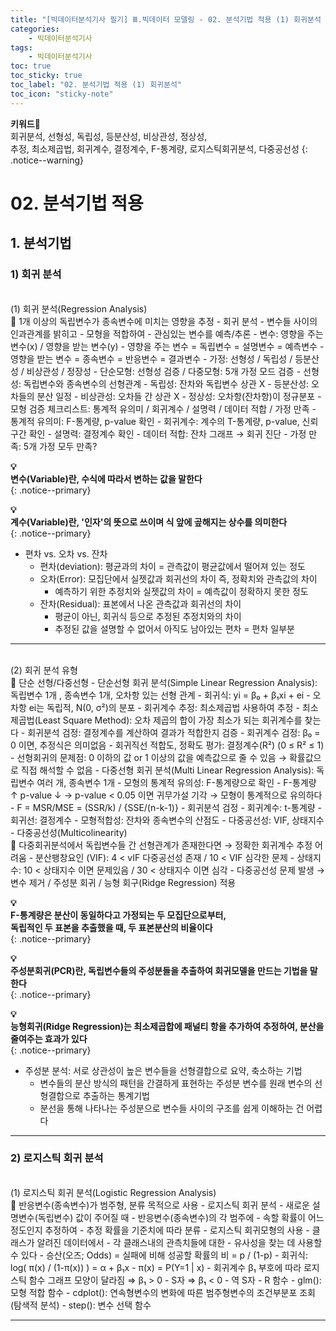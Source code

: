 ```yaml
---
title: "[빅데이터분석기사 필기] Ⅲ.빅데이터 모델링 - 02. 분석기법 적용 (1) 회귀분석 "
categories:
    - 빅데이터분석기사
tags:
    - 빅데이터분석기사
toc: true
toc_sticky: true
toc_label: "02. 분석기법 적용 (1) 회귀분석"
toc_icon: "sticky-note"
---
```


**키워드🔑**<br>
회귀분석, 선형성, 독립성, 등분산성, 비상관성, 정상성, 
<br>추정, 최소제곱법, 회귀계수, 결정계수, F-통계량, 로지스틱회귀분석, 다중공선성
{: .notice--warning}

# 02. 분석기법 적용

## 1. 분석기법

### 1) 회귀 분석

<br>
(1) 회귀 분석(Regression Analysis)<br>
📌 1개 이상의 독립변수가 종속변수에 미치는 영향을 추정
- 회귀 분석
    - 변수들 사이의 인과관계를 밝히고
    - 모형을 적합하여
    - 관심있는 변수를 예측/추론
- 변수: 영향을 주는 변수(x) / 영향을 받는 변수(y)
    - 영향을 주는 변수 = 독립변수 = 설명변수 = 예측변수
    - 영향을 받는 변수 = 종속변수 = 반응변수 = 결과변수
- 가정: 선형성 / 독립성 / 등분산성 / 비상관성 / 정장성
    - 단순모형: 선형성 검증 / 다중모형: 5개 가정 모드 검증
    - 선형성: 독립변수와 종속변수의 선형관계
    - 독립성: 잔차와 독립변수 상관 X
    - 등분산성: 오차들의 분산 일정
    - 비상관성: 오차들 간 상관 X
    - 정상성: 오차항(잔차항)이 정규분포
- 모형 검증 체크리스트: 통계적 유의미 / 회귀계수 / 설명력 / 데이터 적합 / 가정 만족
    - 통계적 유의미: F-통계량, p-value 확인
    - 회귀계수: 계수의 T-통계량, p-value, 신뢰구간 확인
    - 설명력: 결정계수 확인
    - 데이터 적합: 잔차 그래프 → 회귀 진단
    - 가정 만족: 5개 가정 모두 만족?

**💡**<br>
**변수(Variable)란, 수식에 따라서 변하는 값을 말한다**<br>
{: .notice--primary}

**💡**<br>
**계수(Variable)란, '인자'의 뜻으로 쓰이며 식 앞에 곺해지는 상수를 의미한다**<br>
{: .notice--primary}

- 편차 vs. 오차 vs. 잔차
    - 편차(deviation): 평균과의 차이 = 관측값이 평균값에서 떨어져 있는 정도
    - 오차(Error): 모집단에서 실젯값과 회귀선의 차이 즉, 정확치와 관측값의 차이
        - 예측하기 위한 추정치와 실젯값의 차이 = 예측값이 정확하지 못한 정도
    - 잔차(Residual): 표본에서 나온 관측값과 회귀선의 차이
        - 평균이 아닌, 회귀식 등으로 추정된 추정치와의 차이
        - 추정된 값을 설명할 수 없어서 아직도 남아있는 편차 = 편차 일부분

---

<br>
(2) 회귀 분석 유형<br>
📌 단순 선형/다중선형
- 단순선형 회귀 분석(Simple Linear Regression Analysis): 독립변수 1개 , 종속변수 1개, 오차항 있는 선형 관계
    - 회귀식: yi = β₀ + β₁xi + ei
        - 오차항 ei는 독립적, N(0, σ²)의 분포
    - 회귀계수 추정: 최소제곱법 사용하여 추정
        - 최소제곱법(Least Square Method): 오차 제곱의 합이 가장 최소가 되는 회귀계수를 찾는다
    - 회귀분석 검정: 결정계수를 계산하여 결과가 적합한지 검증
        - 회귀계수 검정: β₀ = 0 이면, 추정식은 의미없음
        - 회귀직선 적합도, 정확도 평가: 결정계수(R²) (0 ≤ R² ≤ 1) 
    - 선형회귀의 문제점: 0 이하의 값 or 1 이상의 값을 예측값으로 줄 수 있음 → 확률값으로 직접 해석할 수 없음
- 다중선형 회귀 분석(Multi Linear Regression Analysis): 독립변수 여러 개, 종속변수 1개
    - 모형의 통계적 유의성: F-통계량으로 확인
        - F-통계량 ↑ p-value ↓ → p-value < 0.05 이면 귀무가설 기각 → 모형이 통계적으로 유의하다
        - F = MSR/MSE = (SSR/k) / {SSE/(n-k-1)}
    - 회귀분석 검정
        - 회귀계수: t-통계량
        - 회귀선: 결정계수
        - 모형적합성: 잔차와 종속변수의 산점도
        - 다중공선성: VIF, 상태지수
    - 다중공선성(Multicolinearity)<br>
    📌 다중회귀분석에서 독립변수들 간 선형관계가 존재한다면 → 정확한 회귀계수 추정 어려움
        - 분산팽창요인 (VIF): 4 < vIF 다중공선성 존재 / 10 < VIF 심각한 문제
        - 상태지수: 10 < 상태지수 이면 문제있음 / 30 < 상태지수 이면 심각
        - 다중공선성 문제 발생 → 변수 제거 / 주성분 회귀 / 능형 회구(Ridge Regression) 적용

**💡**<br>
**F-통계량은 분산이 동일하다고 가정되는 두 모집단으로부터,**<br>
**독립적인 두 표본을 추출했을 때, 두 표본분산의 비율이다**<br>
{: .notice--primary}

**💡**<br>
**주성분회귀(PCR)란, 독립변수들의 주성분들을 추출하여 회귀모델을 만드는 기법을 말한다**<br>
{: .notice--primary}

**💡**<br>
**능형회귀(Ridge Regression)는 최소제곱합에 패널티 항을 추가하여 추정하여, 분산을 줄여주는 효과가 있다**<br>
{: .notice--primary}

- 주성분 분석: 서로 상관성이 높은 변수들을 선형결합으로 요약, 축소하는 기법
    - 변수들의 분산 방식의 패턴을 간결하게 표현하는 주성분 변수를 원래 변수의 선형결합으로 추출하는 통계기법
    - 분선을 통해 나타나는 주성분으로 변수들 사이의 구조를 쉽게 이해하는 건 어렵다

---

### 2) 로지스틱 회귀 분석

<br>
(1) 로지스틱 회귀 분석(Logistic Regression Analysis)<br>
📌 반응변수(종속변수)가 범주형, 분류 목적으로 사용
- 로지스틱 회귀 분석
    - 새로운 설명변수(독립변수) 값이 주어질 때
    - 반응변수(종속변수)의 각 범주에
    - 속할 확률이 어느정도인지 추정하여
    - 추정 확률을 기준치에 따라 분류
- 로지스틱 회귀모형의 사용
    - 클래스가 알려진 데이터에서
    - 각 클래스내의 관측치들에 대한
    - 유사성을 찾는 데 사용할 수 있다
- 승산(오즈; Odds) = 실패에 비해 성공할 확률의 비 = p / (1-p)
    - 회귀식: log( π(x) / (1-π(x)) ) = α + β₁x
        - π(x) = P(Y=1 | x)
    - 회귀계수 β₁ 부호에 따라 로지스틱 함수 그래프 모양이 달라짐
        ⇒  β₁ > 0 - S자
        ⇒  β₁ < 0 - 역 S자
    - R 함수
        - glm(): 모형 적합 함수
        - cdplot(): 연속형변수의 변화에 따른 범주형변수의 조건부분포 조회 (탐색적 분석)
        - step(): 변수 선택 함수

---